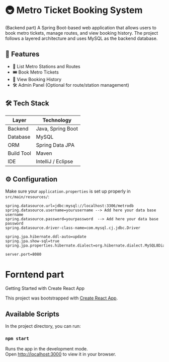 # 🚇 Metro Ticket Booking System
(Backend part)
A Spring Boot-based web application that allows users to book metro tickets, manage routes, and view booking history. The project follows a layered architecture and uses MySQL as the backend database.

## 📌 Features

- 📍 List Metro Stations and Routes
- 🎟️ Book Metro Tickets
- 🧾 View Booking History
- 🛠️ Admin Panel (Optional for route/station management)

## 🛠 Tech Stack

| Layer        | Technology        |
|--------------|-------------------|
| Backend      | Java, Spring Boot |
| Database     | MySQL             |
| ORM          | Spring Data JPA   |
| Build Tool   | Maven             |
| IDE          | IntelliJ / Eclipse |


## ⚙️ Configuration

Make sure your `application.properties` is set up properly in `src/main/resources/`:

```properties
spring.datasource.url=jdbc:mysql://localhost:3306/metrodb
spring.datasource.username=yourusername --> Add here your data base username
spring.datasource.password=yourpassword  --> Add here your data base password
spring.datasource.driver-class-name=com.mysql.cj.jdbc.Driver

spring.jpa.hibernate.ddl-auto=update
spring.jpa.show-sql=true
spring.jpa.properties.hibernate.dialect=org.hibernate.dialect.MySQL8Dialect

server.port=8080

```


#  Forntend part
Getting Started with Create React App

This project was bootstrapped with [Create React App](https://github.com/facebook/create-react-app).

## Available Scripts

In the project directory, you can run:

### `npm start`

Runs the app in the development mode.\
Open [http://localhost:3000](http://localhost:3000) to view it in your browser.

